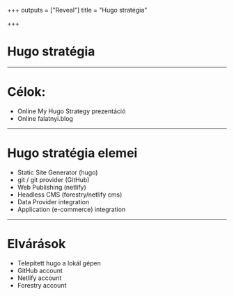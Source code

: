 +++
outputs = ["Reveal"]
title = "Hugo stratégia"

+++
# Hugo stratégia

---

# Célok:
* Online My Hugo Strategy prezentáció
* Online falatnyi.blog

---
# Hugo stratégia elemei
* Static Site Generator (hugo)
* git / git provider (GitHub)
* Web Publishing (netlify)
* Headless CMS (forestry/netlify cms)
* Data Provider integration
* Application (e-commerce) integration 

---

# Elvárások
* Telepített hugo a lokál gépen
* GitHub account
* Netlify account
* Forestry account

